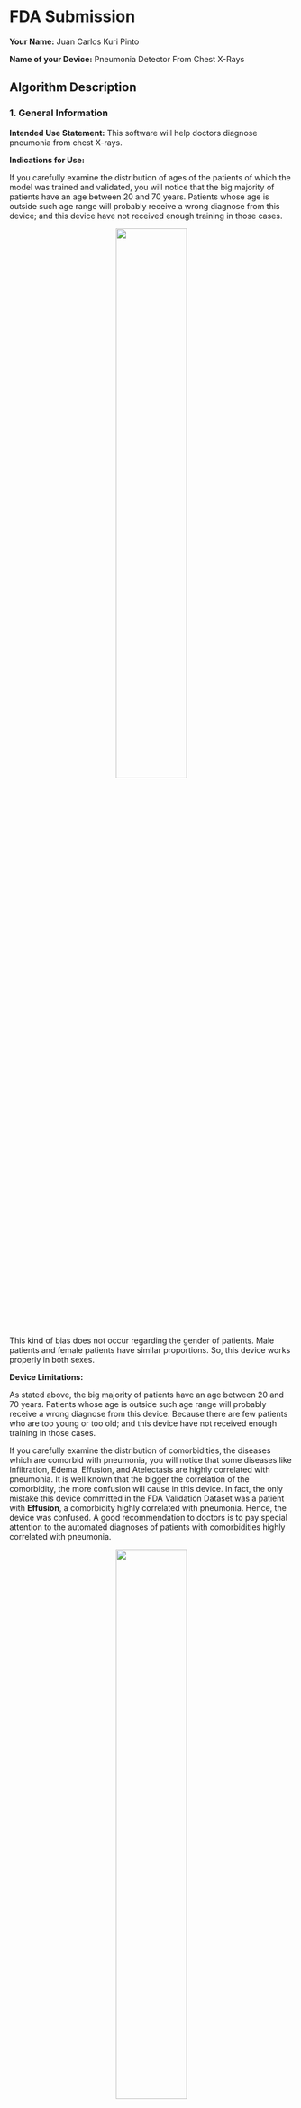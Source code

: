 # FDA  Submission

**Your Name:** 
Juan Carlos Kuri Pinto

**Name of your Device:** 
Pneumonia Detector From Chest X-Rays

## Algorithm Description 

### 1. General Information

**Intended Use Statement:** 
This software will help doctors diagnose pneumonia from chest X-rays.

**Indications for Use:**

If you carefully examine the distribution of ages of the patients of which the model was trained and validated, you will notice that the big majority of patients have an age between 20 and 70 years. Patients whose age is outside such age range will probably receive a wrong diagnose from this device; and this device have not received enough training in those cases.

<p align='center'><img src='EDA_images/age.png' width='50%'/></p>

This kind of bias does not occur regarding the gender of patients. Male patients and female patients have similar proportions. So, this device works properly in both sexes.

**Device Limitations:**

As stated above, the big majority of patients have an age between 20 and 70 years. Patients whose age is outside such age range will probably receive a wrong diagnose from this device. Because there are few patients who are too young or too old; and this device have not received enough training in those cases.

If you carefully examine the distribution of comorbidities, the diseases which are comorbid with pneumonia, you will notice that some diseases like Infiltration, Edema, Effusion, and Atelectasis are highly correlated with pneumonia. It is well known that the bigger the correlation of the comorbidity, the more confusion will cause in this device. In fact, the only mistake this device committed in the FDA Validation Dataset was a patient with **Effusion**, a comorbidity highly correlated with pneumonia. Hence, the device was confused. A good recommendation to doctors is to pay special attention to the automated diagnoses of patients with comorbidities highly correlated with pneumonia.

<p align='center'><img src='EDA_images/comorbidities_pneumonia.png' width='50%'/></p>

This device will also fail with patients with medical implants in the chest area like metal bones, screws, machines, and so on. Because those medical implants will appear very bright in the X-ray, confusing the device.

Moreover, the device only works with chest X-rays with the DICOM format. If you use other file format, the software won't be able to read the file. If you take other type of X-ray, other body part different than the chest, or other type of medical image, the software will produce erroneous results.

**Clinical Impact of Performance:**

How false positives might affect a patient?<br/>
False positives might alarm doctors in vain. They will lose some time confirming that patients really have pneumonia. Doctors will experience fatigue more often and will commit more mistakes, which negatively affects patients. If doctors also believe that a false positive is a positive case of pneumonia, patients will be alarmed in vain. Patients will spend more time and more money doing unnecessary additional exams in order to further investigate their cases. Some patients will even take unnecessary medication.

How false negatives might affect a patient?<br/>
False negatives could cloud doctors' judgement. They could skip a real case of pneumonia, which could be fatal for patients who really have pneumonia.

### 2. Algorithm Design and Function

Basically, the features learned by a VGG16 convnet were transferred from the more general domain of ImageNet images to the specific domain of chest X-ray images. The original VGG16 convnet was trained with photos of many kinds of objects. It has 1000 categories. Whereas the new convnet lacks the last layer and adds 3 new layers. The new convnet was trained to discriminate between chest X-Ray images of patients with and without pneumonia. So, it has 2 categories: Pneumonia and non-pneumonia.

<p align='center'><img src='images/diagram.png' width='50%'/></p>

The function of this device could be summarize in these steps. First, a patient has some kind of breathing difficulty. Then, the patient goes to the hospital. Doctors take a chest X-ray of the patient. Then, the chest X-ray DICOM file is fed into the CNN of this device. This device suggests a diagnosis in 1 second: Pneumonia or non-pneumonia. This computerized diagnosis helps doctors to finally make a **Computer Aided Diagnosis (CAD)**, which is a powerful synergy between doctors and artificial intelligence. This computerized help also seeks to prevent physician burnout. Sometimes doctors are overwhelmed by work.

<p align='center'><img src='images/cad_diagram.png'/></p>

**DICOM Checking Steps:**

Doctors only need to take a chest X-ray. The machine will generate a DICOM file like this:

```
test1.dcm

(0008, 0016) SOP Class UID                       UI: Secondary Capture Image Storage
(0008, 0018) SOP Instance UID                    UI: 1.3.6.1.4.1.11129.5.5.110503645592756492463169821050252582267888
(0008, 0060) Modality                            CS: 'DX'
(0008, 1030) Study Description                   LO: 'No Finding'
(0010, 0020) Patient ID                          LO: '2'
(0010, 0040) Patient's Sex                       CS: 'M'
(0010, 1010) Patient's Age                       AS: '81'
(0018, 0015) Body Part Examined                  CS: 'CHEST'
(0018, 5100) Patient Position                    CS: 'PA'
(0020, 000d) Study Instance UID                  UI: 1.3.6.1.4.1.11129.5.5.112507010803284478207522016832191866964708
(0020, 000e) Series Instance UID                 UI: 1.3.6.1.4.1.11129.5.5.112630850362182468372440828755218293352329
(0028, 0002) Samples per Pixel                   US: 1
(0028, 0004) Photometric Interpretation          CS: 'MONOCHROME2'
(0028, 0010) Rows                                US: 1024
(0028, 0011) Columns                             US: 1024
(0028, 0100) Bits Allocated                      US: 8
(0028, 0101) Bits Stored                         US: 8
(0028, 0102) High Bit                            US: 7
(0028, 0103) Pixel Representation                US: 0
(7fe0, 0010) Pixel Data                          OW: Array of 1048576 elements
```

If the DICOM file that was taken by the X-ray machine has similar data, everything should work correctly. Modality should be 'DX'. Body Part Examined should be 'CHEST'. Patient Position should be either 'PA' or 'AP'. Photometric Interpretation should be MONOCHROME. Brightness levels should be in the range [0,1]. Other color spaces are not supported.

**Preprocessing Steps:**

Basically, the image from the field `Pixel Data` should be resized to match the following dimensions: `IMG_SIZE = (1, 224, 224, 3)`. Where `1` means the batch size of `1` image. `3` means the RGB color space. The image of `Pixel Data` should be transformed from grayscale to the RGB colorspace. And `224, 224` is the input size of the convolutional neural network capable of recognizing the patterns of pneumonia and non-pneumonia.

**CNN Architecture:**

Basically, the CNN architecture is VGG16 with pretrained weights whose last layer was removed and 3 new fully-connected layers were added:

```
    new_model.add(Dense(1024 * 2, activation='relu'))
    new_model.add(Dropout(0.25))
    new_model.add(Dense(1024, activation='relu'))
    new_model.add(Dropout(0.25))
    new_model.add(Dense(1, activation='sigmoid'))
```

Here is a summary of the CNN architecture:

```
Model: "sequential_1"
_________________________________________________________________
Layer (type)                 Output Shape              Param #   
=================================================================
block1_conv1 (Conv2D)        (None, 224, 224, 64)      1792      
_________________________________________________________________
block1_conv2 (Conv2D)        (None, 224, 224, 64)      36928     
_________________________________________________________________
block1_pool (MaxPooling2D)   (None, 112, 112, 64)      0         
_________________________________________________________________
block2_conv1 (Conv2D)        (None, 112, 112, 128)     73856     
_________________________________________________________________
block2_conv2 (Conv2D)        (None, 112, 112, 128)     147584    
_________________________________________________________________
block2_pool (MaxPooling2D)   (None, 56, 56, 128)       0         
_________________________________________________________________
block3_conv1 (Conv2D)        (None, 56, 56, 256)       295168    
_________________________________________________________________
block3_conv2 (Conv2D)        (None, 56, 56, 256)       590080    
_________________________________________________________________
block3_conv3 (Conv2D)        (None, 56, 56, 256)       590080    
_________________________________________________________________
block3_pool (MaxPooling2D)   (None, 28, 28, 256)       0         
_________________________________________________________________
block4_conv1 (Conv2D)        (None, 28, 28, 512)       1180160   
_________________________________________________________________
block4_conv2 (Conv2D)        (None, 28, 28, 512)       2359808   
_________________________________________________________________
block4_conv3 (Conv2D)        (None, 28, 28, 512)       2359808   
_________________________________________________________________
block4_pool (MaxPooling2D)   (None, 14, 14, 512)       0         
_________________________________________________________________
block5_conv1 (Conv2D)        (None, 14, 14, 512)       2359808   
_________________________________________________________________
block5_conv2 (Conv2D)        (None, 14, 14, 512)       2359808   
_________________________________________________________________
block5_conv3 (Conv2D)        (None, 14, 14, 512)       2359808   
_________________________________________________________________
block5_pool (MaxPooling2D)   (None, 7, 7, 512)         0         
_________________________________________________________________
flatten (Flatten)            (None, 25088)             0         
_________________________________________________________________
fc1 (Dense)                  (None, 4096)              102764544 
_________________________________________________________________
fc2 (Dense)                  (None, 4096)              16781312  
_________________________________________________________________
dense_1 (Dense)              (None, 2048)              8390656   
_________________________________________________________________
dropout_1 (Dropout)          (None, 2048)              0         
_________________________________________________________________
dense_2 (Dense)              (None, 1024)              2098176   
_________________________________________________________________
dropout_2 (Dropout)          (None, 1024)              0         
_________________________________________________________________
dense_3 (Dense)              (None, 1)                 1025      
=================================================================
Total params: 144,750,401
Trainable params: 10,489,857
Non-trainable params: 134,260,544
```

### 3. Algorithm Training

**Parameters:**
* Types of augmentation used during training: 
    ```
    rescale = 1. / 255,
    horizontal_flip = True, 
    vertical_flip = False, 
    height_shift_range = 0.1, 
    width_shift_range = 0.1, 
    rotation_range = 20, 
    shear_range = 0.1, 
    zoom_range = 0.1
    ```
* Batch size: 64
* Optimizer learning rate: Adam optimizer and learning rate of 0.0001.
* Layers of pre-existing architecture that were frozen: 134,260,544 Non-trainable params
* Layers of pre-existing architecture that were fine-tuned: 10,489,857 Trainable params
* Layers added to pre-existing architecture:
    ```
        new_model.add(Dense(1024 * 2, activation='relu'))
        new_model.add(Dropout(0.25))
        new_model.add(Dense(1024, activation='relu'))
        new_model.add(Dropout(0.25))
        new_model.add(Dense(1, activation='sigmoid'))
    ```

**Algorithm training performance:**

**Learning curve: Loss versus epochs**

The best model was saved at the thrid epoch in which `val_loss=0.5457` and `val_binary_accuracy=0.9375` (93.75%)

<p align='center'><img src="images/loss_learn_curve.png" width='50%'/></p>

**Learning curve: Accuracy versus epochs**

The best model was saved at the thrid epoch in which `val_loss=0.5457` and `val_binary_accuracy=0.9375` (93.75%)

<p align='center'><img src="images/acc_learn_curve.png" width='50%'/></p>

**P-R curve (Precision versus Recall)**<br/>
<p align='center'><img src="images/PR.png" width='50%'/></p>

**AUC curve (Area Under Curve)**<br/>
The closer is the curve to the upper left corner, the better. AUC = 0.82. The closer AUC is to 1, the better.
<p align='center'><img src="images/AUC.png" width='50%'/></p>

**Final Threshold and Explanation:**

The API generated many tentative thresholds for the final activation. If `activation >= threshold`, then the classifier suggests pneumonia. Otherwise, the classifier suggest non-pneumonia. All tentative thresholds produce different values for the F1-score. The optimal threshold is the one that produces the maximal F1-score.

<p align='center'><img src="images/f1-score-plot.png" width='50%'/></p>

```
F1-scores:
[0.19354839 0.13333333 0.13793103 0.14285714 0.14814815 0.15384615
 0.16       0.16666667 0.17391304 0.18181818 0.19047619 0.2
 0.21052632 0.22222222 0.23529412 0.25       0.26666667 0.28571429
 0.30769231 0.33333333 0.36363636 0.4        0.22222222 0.25
 0.28571429        nan        nan        nan 0.        ]

Index is: 21
Optimal threshold: 0.4909
Maximum F1-score: 0.4000
Accuracy: 0.8906
```

### 4. Databases

The database used for training and validation is the file `Data_Entry_2017.csv`. This database is described in the paper:

ChestX-ray8: Hospital-scale Chest X-ray Database and Benchmarks on Weakly-Supervised Classification and Localization of Common Thorax Diseases (by Xiaosong Wang et al)<br/>
https://arxiv.org/abs/1705.02315

Here are some visual examples found in such database. The classifier is somewhat accurate: 93.75% accuracy in the validation dataset. In the graph, `G` means ground truth and `P` means prediction. For example: `1G,1P` means 1 (pneumonia found) in ground truth and 1 pneumonia predicted by the classifier.

<p align='center'><img src="images/x-rays.png" width='50%'/></p>

**Description of Training Dataset and Validation Dataset:** 

Both the training dataset and the validation dataset were randomly sampled from the file `Data_Entry_2017.csv`, with 112,104 patients. This database is described in the paper:

ChestX-ray8: Hospital-scale Chest X-ray Database and Benchmarks on Weakly-Supervised Classification and Localization of Common Thorax Diseases (by Xiaosong Wang et al)<br/>
https://arxiv.org/abs/1705.02315

Given the training dataset and the validation dataset were randomly sampled from this database of chest X-ray samples and there is no bias at all, it's perfectly reasonable to describe both the training dataset and the validation dataset **equally**. And after describing them, some subtle differences will be exposed.

**Gender of patients**

<p align='center'><img src='EDA_images/gender.png' width='50%'/></p>

This dataset is slightly biased toward male patients.

**Age of patients**

<p align='center'><img src='EDA_images/age.png' width='50%'/></p>

Patients in their 50s are the most common type of patient in this dataset.

**Distribution of Diseases**

<p align='center'><img src='EDA_images/diseases.png' width='50%'/></p>

No Finding (53.84%) is the most common finding, followed by Infiltration (17.74%) and Effusion (11.87%).
The most uncommon finding is Hernia (0.20%), followed by Pneumonia (1.28%), the disease we want to detect.

**Distribution of diseases that are comorbid with pneumonia**

<p align='center'><img src='EDA_images/comorbidities_pneumonia.png' width='50%'/></p>

The most common comorbidities that accompany pneumonia are Infiltration (42.27%) and Edema (23.75%).
Given the high correlation of these diseases with Pneumonia, the datasets should be balanced regarding these correlations. Random sampling helps to alleviate this kind of biases.

**Pneumonia cases versus non-pneumonia cases**

<p align='center'><img src='EDA_images/pneumonia_cases.png' width='50%'/></p>

Pneumonia cases are really rare, creating an unbalanced dataset.
Sampling should be done in a special way in order to overcome this unbalance.

**Number of diseases per patient**

<p align='center'><img src='EDA_images/number_diseases.png' width='50%'/></p>

Patients with no diseases are very common (53.84%) in this dataset.
Patients with 1 disease are almost 30% of the dataset.
Patients with 2 diseases are slightly above 10% of the dataset.
Patients with 3 diseases or more are rare.

**Number of follow-ups of patients**

<p align='center'><img src='EDA_images/follow-ups.png' width='50%'/></p>

In this dataset, most patients have few follow-ups.

Now, some subtle differences between both datasets will be exposed.

**Description of Training Dataset:**

The whole dataset in the file `Data_Entry_2017.csv` has 112,104 patients. It has 1,431 pneumonia cases (1.28%) and 110,689 non-pneumonia cases (98.72%).

Due to the very imbalance nature of the whole dataset, the training dataset was rebalanced with a proportion of 1:1:

```
1144 (pneumonia train) + 1144 (non_pneumonia train) = 2288 (all train)
```

From a total of 1,431 pneumonia cases, 1,144 pneumonia cases (80% of the pneumonia cases) were randomly sampled (without repetition) and put in the training dataset.<br/>
From a total of 110,689 non-pneumonia cases, 1,144 non-pneumonia cases were randomly sampled (without repetition) and put in the training dataset.

The training dataset has many augmentations:

```
rescale = 1. / 255,
horizontal_flip = True, 
vertical_flip = False, 
height_shift_range = 0.1, 
width_shift_range = 0.1, 
rotation_range = 20, 
shear_range = 0.1, 
zoom_range = 0.1
```

**Description of Validation Dataset:**

Due to the very imbalance nature of the whole dataset, 1,431 pneumonia cases (1.28%) and 110,689 non-pneumonia cases (98.72%), the validation dataset was rebalanced with a proportion of 1:10:

```
287 (pneumonia val) + 2870 (non_pneumonia val) = 3157 (all val)
```

From a total of 1,431 pneumonia cases, 287 pneumonia cases (20% of the pneumonia cases) were randomly sampled (without repetition) and put in the validation dataset.<br/>
From a total of 110,689 non-pneumonia cases, 2870 non-pneumonia cases were randomly sampled (without repetition) and put in the validation dataset.

The validation dataset has no augmentations, except the normalization:

```
rescale = 1. / 255
```

### 5. Ground Truth

The **gold standard** for detecting pneumonia in chest X-ray images is to send a biopsy to the laboratory. This method is super accurate to consider it ground truth. But it is more expensive and slower.

The **silver standard** for detecting pneumonia in chest x-ray images is to make some experts vote with their diagnoses. Each expert has different weight depending on his/her experience. Another method is to extract diagnoses from text sources via NLP algorithms. These methods are less accurate, cheaper, and faster.

Ideally, ground truth should be created using the gold standard. However, the silver standard is often used due to the limited availability of resources.

For more information about how the dataset with ground truth was created, please read the following paper:<br/>
ChestX-ray8: Hospital-scale Chest X-ray Database and Benchmarks on Weakly-Supervised Classification and Localization of Common Thorax Diseases (by Xiaosong Wang et al)<br/>
https://arxiv.org/abs/1705.02315

If you read that paper, you will notice that both the gold standard (biopsy to laboratory) and the silver standard (diagnoses of experts and NLP text-mining) were applied to label the dataset used to train and to validate this model.

### 6. FDA Validation Plan

**Patient Population Description for FDA Validation Dataset:**

The FDA Validation Dataset has 3 patients.<br/>
Their ages are 58, 61, and 81 years.<br/>
The 3 patients are male. There is no female patient.<br/>
From all 6 exams:
- 5 exams are DX and 1 exam is CT;
- 4 exams show no finding; 1 exam show cardiomegaly; and 1 exam show effusion;
- 5 exams took an image of the chest and 1 exam took an image of the ribcage;
- 3 exams has the PA position; 2 exams has the AP position; and 1 exam has XX position.

**Ground Truth Acquisition Methodology:**

The **gold standard** for detecting pneumonia in chest X-ray images is to send a biopsy to the laboratory. This method is super accurate to consider it ground truth. But it is more expensive and slower.

The **silver standard** for detecting pneumonia in chest x-ray images is to make some experts vote with their diagnoses. Each expert has different weight depending on his/her experience. Another method is to extract diagnoses from text sources via NLP algorithms. These methods are less accurate, cheaper, and faster.

Ideally, ground truth should be created using the gold standard. However, the silver standard is often used due to the limited availability of resources.

The test dataset (FDA Validation Dataset) most probably uses the gold standard (biopsy to laboratory) to create ground truth labels. And perhaps in some cases, it probably uses the silver standard (diagnoses of experts with many years of experience). At this level, the most probable method is a mixture of both gold standard and silver standard, which gives even more confidence to the ground-truth labels.

**Algorithm Performance Standard:**

The model managed to achieve excellent accuracies:<br/>
Validation Accuracy = 93.75%<br/>
Testing Accuracy = 100%

`Accuracy = (TP + TN) / (TP + TN + FP + FN)`

```
train_loss: 0.4956 - train_binary_accuracy: 0.8100 
val_loss: 0.2666 - val_binary_accuracy: 0.9375
AUC=0.72
AP Score=0.41
Optimal threshold: 0.4412, Maximum F1-score: 0.5000
Accuracy at optimal threshold (0.4412): 0.9375
test_binary_accuracy: 1.0
```

```
test1.dcm, Study description: No Finding, ground_truth=False, prediction=False (CORRECT)
test2.dcm, Study description: Cardiomegaly, ground_truth=False, prediction=False (CORRECT)
test3.dcm, Study description: Effusion, ground_truth=False, prediction=False (CORRECT)
test4.dcm, Study description: No Finding, ground_truth=False, prediction=False (CORRECT)
test5.dcm, Study description: No Finding, ground_truth=False, prediction=False (CORRECT)
test6.dcm, Study description: No Finding, ground_truth=False, prediction=False (CORRECT)
ACCURACY=100.00%
```
